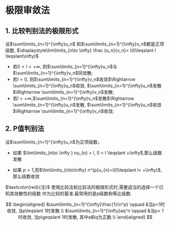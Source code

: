 # 极限审敛法

## 1. 比较判别法的极限形式

设$\sum\limits_{n=1}^{\infty}u_n$ 和$\sum\limits_{n=1}^{\infty}v_n$都是正项级数, $\displaystyle\lim\limits_{n\to \infty} \frac {u_n}{v_n}= l(0\leqslant l \leqslant\infty)$

- 若$0< l< +\infty$, 则$\sum\limits_{n=1}^{\infty}u_n$与$\sum\limits_{n=1}^{\infty}v_n$同敛散;
- 若$l=0$, 则$\sum\limits_{n=1}^{\infty}v_n$收敛$\Rightarrow \sum\limits_{n=1}^{\infty}u_n$收敛, $\sum\limits_{n=1}^{\infty}u_n$发散$\Rightarrow \sum\limits_{n=1}^{\infty}v_n$发散;
- 若$l=+\infty$,$\sum\limits_{n=1}^{\infty}v_n$发散$\Rightarrow \sum\limits_{n=1}^{\infty}u_n$发散, $\sum\limits_{n=1}^{\infty}u_n$收敛$\Rightarrow \sum\limits_{n=1}^{\infty}v_n$收敛;

## 2. P值判别法

设$\sum\limits_{n=1}^{\infty}u_n$为正项级数，

- 如果 $\lim\limits_{n\to \infty } nu_{n} = l, 0 < l \leqslant +\infty$,那么级数发散

- 如果 $p>1$,而$\lim\limits_{n\to\infty} n^{p}u_{n}=l(0\leqslant l< +\infty)$,那么级数收敛

$\textcolor{red}{注}$ 使用比较法和比较法的极限形式时,需要适当的选择一个已知其敛散性的级数 作为比较的基准.最常用的是p级数和等比级数.

$$
\begin{aligned}
	&\sum\limits_{n=1}^{\infty}\frac{1}{n^p} \qquad &当p>1时收敛, 当p\leqslant 1时发散.\\
	&\sum\limits_{n=1}^{\infty}aq^n \qquad &当p< 1时收敛, 当p\geqslant 1时发散, 其中a和q为正数.\\
\end{aligned}
$$
